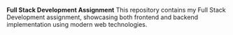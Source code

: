 **Full Stack Development Assignment**
This repository contains my Full Stack Development assignment, showcasing both frontend and backend implementation using modern web technologies.
